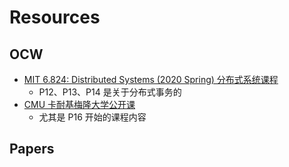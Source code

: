 # Resources

## OCW
- [MIT 6.824: Distributed Systems (2020 Spring) 分布式系统课程](https://www.bilibili.com/video/BV1vt4y1k7vw?p=2&share_source=copy_web)
  - P12、P13、P14 是关于分布式事务的
- [CMU 卡耐基梅隆大学公开课](https://www.bilibili.com/video/BV1rN411f7Ef?share_source=copy_web)
  - 尤其是 P16 开始的课程内容

## Papers

